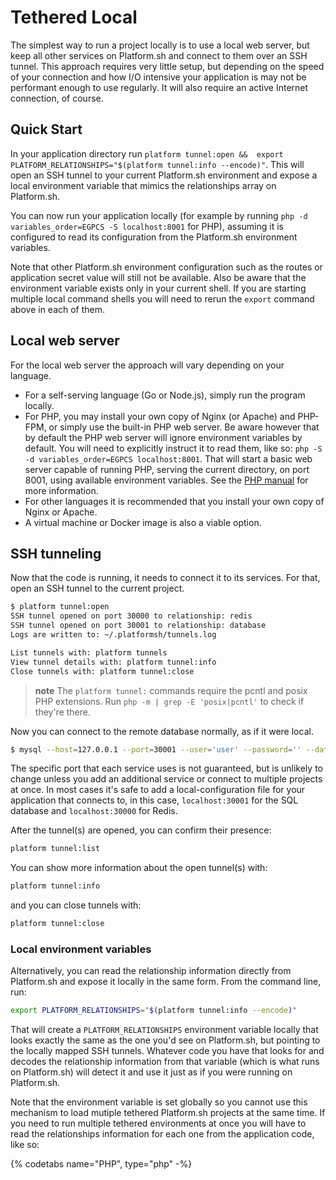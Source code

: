 # Tethered Local

The simplest way to run a project locally is to use a local web server, but keep all other services on Platform.sh and connect to them over an SSH tunnel.  This approach requires very little setup, but depending on the speed of your connection and how I/O intensive your application is may not be performant enough to use regularly.  It will also require an active Internet connection, of course.

## Quick Start

In your application directory run `platform tunnel:open &&  export PLATFORM_RELATIONSHIPS="$(platform tunnel:info --encode)"`. This will open an SSH tunnel to your current Platform.sh environment and expose a local environment variable that mimics the relationships array on Platform.sh.

You can now run your application locally (for example by running `php -d variables_order=EGPCS -S localhost:8001` for PHP), assuming it is configured to read its configuration from the Platform.sh environment variables.

Note that other Platform.sh environment configuration such as the routes or application secret value will still not be available.  Also be aware that the environment variable exists only in your current shell.  If you are starting multiple local command shells you will need to rerun the `export` command above in each of them.

## Local web server

For the local web server the approach will vary depending on your language.

* For a self-serving language (Go or Node.js), simply run the program locally.
* For PHP, you may install your own copy of Nginx (or Apache) and PHP-FPM, or simply use the built-in PHP web server.  Be aware however that by default the PHP web server will ignore environment variables by default.  You will need to explicitly instruct it to read them, like so: `php -S -d variables_order=EGPCS localhost:8001`.  That will start a basic web server capable of running PHP, serving the current directory, on port 8001, using available environment variables.  See the [PHP manual](https://www.php.net/manual/en/features.commandline.webserver.php) for more information.
* For other languages it is recommended that you install your own copy of Nginx or Apache.
* A virtual machine or Docker image is also a viable option.

## SSH tunneling

Now that the code is running, it needs to connect it to its services.  For that, open an SSH tunnel to the current project.

```bash
$ platform tunnel:open
SSH tunnel opened on port 30000 to relationship: redis
SSH tunnel opened on port 30001 to relationship: database
Logs are written to: ~/.platformsh/tunnels.log

List tunnels with: platform tunnels
View tunnel details with: platform tunnel:info
Close tunnels with: platform tunnel:close
```

> **note**
> The `platform tunnel:` commands require the pcntl and posix PHP extensions. Run `php -m | grep -E 'posix|pcntl'` to check if they're there.

Now you can connect to the remote database normally, as if it were local.

```bash
$ mysql --host=127.0.0.1 --port=30001 --user='user' --password='' --database='main'
```

The specific port that each service uses is not guaranteed, but is unlikely to change unless you add an additional service or connect to multiple projects at once.  In most cases it's safe to add a local-configuration file for your application that connects to, in this case, `localhost:30001` for the SQL database and `localhost:30000` for Redis.


After the tunnel(s) are opened, you can confirm their presence:

```bash
platform tunnel:list
```

You can show more information about the open tunnel(s) with:

```bash
platform tunnel:info
```

and you can close tunnels with:

```bash
platform tunnel:close
```

### Local environment variables

Alternatively, you can read the relationship information directly from Platform.sh and expose it locally in the same form.  From the command line, run:

```bash
export PLATFORM_RELATIONSHIPS="$(platform tunnel:info --encode)"
```

That will create a `PLATFORM_RELATIONSHIPS` environment variable locally that looks exactly the same as the one you'd see on Platform.sh, but pointing to the locally mapped SSH tunnels.  Whatever code you have that looks for and decodes the relationship information from that variable (which is what runs on Platform.sh) will detect it and use it just as if you were running on Platform.sh.

Note that the environment variable is set globally so you cannot use this mechanism to load mutiple tethered Platform.sh projects at the same time.  If you need to run multiple tethered environments at once you will have to read the relationships information for each one from the application code, like so:

{% codetabs name="PHP", type="php" -%}
<?php
if ($relationships_encoded = shell_exec('platform tunnel:info --encode')) {
    $relationships = json_decode(base64_decode($relationships_encoded, TRUE), TRUE);
    // ...
}
{%- language name="Python", type="py" -%}
import json
import base64
import subprocess

encoded = subprocess.check_output(['platform', 'tunnel:info', '--encode'])
if (encoded):
    json.loads(base64.b64decode(relationships).decode('utf-8'))
    # ...
{%- endcodetabs %}
